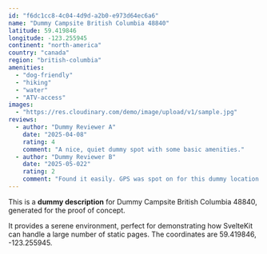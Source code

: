```yaml
---
id: "f6dc1cc8-4c04-4d9d-a2b0-e973d64ec6a6"
name: "Dummy Campsite British Columbia 48840"
latitude: 59.419846
longitude: -123.255945
continent: "north-america"
country: "canada"
region: "british-columbia"
amenities:
  - "dog-friendly"
  - "hiking"
  - "water"
  - "ATV-access"
images:
  - "https://res.cloudinary.com/demo/image/upload/v1/sample.jpg"
reviews:
  - author: "Dummy Reviewer A"
    date: "2025-04-08"
    rating: 4
    comment: "A nice, quiet dummy spot with some basic amenities."
  - author: "Dummy Reviewer B"
    date: "2025-05-022"
    rating: 2
    comment: "Found it easily. GPS was spot on for this dummy location."
---
```


This is a **dummy description** for Dummy Campsite British Columbia 48840, generated for the proof of concept.

It provides a serene environment, perfect for demonstrating how SvelteKit can handle a large number of static pages. The coordinates are 59.419846, -123.255945.
